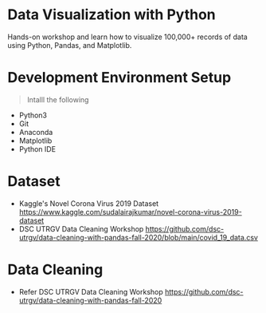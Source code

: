 # Data Visualization with Python
Hands-on workshop and learn how to visualize 100,000+ records of data using Python, Pandas, and Matplotlib. 

# Development Environment Setup
>Intalll the following
- Python3
- Git
- Anaconda
- Matplotlib
- Python IDE

# Dataset
- Kaggle's Novel Corona Virus 2019 Dataset https://www.kaggle.com/sudalairajkumar/novel-corona-virus-2019-dataset
- DSC UTRGV Data Cleaning Workshop https://github.com/dsc-utrgv/data-cleaning-with-pandas-fall-2020/blob/main/covid_19_data.csv

# Data Cleaning 
- Refer DSC UTRGV Data Cleaning Workshop https://github.com/dsc-utrgv/data-cleaning-with-pandas-fall-2020
